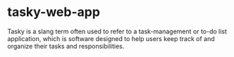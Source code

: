 # tasky-web-app

Tasky is a slang term often used to refer to a task-management or to-do list application, which is software designed to help users keep track of and organize their tasks and responsibilities.




